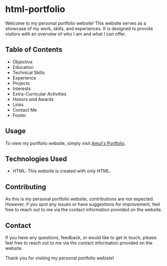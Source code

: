 # html-portfolio

Welcome to my personal portfolio website! This website serves as a showcase of my work, skills, and experiences. It is designed to provide visitors with an overview of who I am and what I can offer.

## Table of Contents

- Objective
- Education
- Technical Skills
- Experience
- Projects
- Interests
- Extra-Curricular Activities
- Honors and Awards
- Links
- Contact Me
- Footer

## Usage

To view my portfolio website, simply visit [Amul's Portfolio](https://amulgaurav.github.io/html-portfolio/).

## Technologies Used

- HTML: This website is created with only HTML.

## Contributing

As this is my personal portfolio website, contributions are not expected. However, if you spot any issues or have suggestions for improvement, feel free to reach out to me via the contact information provided on the website.

## Contact

If you have any questions, feedback, or would like to get in touch, please feel free to reach out to me via the contact information provided on the website.

Thank you for visiting my personal portfolio webiste!
